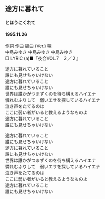## 途方に暮れて
#### とほうにくれて
#### 1995.11.26


作詞  作曲  編曲 (Ver.)   唄  
中島みゆき   中島みゆき       中島みゆき  
□ LYRIC (a)■『夜会VOL.7　２／２』  
  
途方に暮れていること  
誰にも見せちゃいけない  
途方に暮れていること  
誰にも見せちゃいけない  
世界は誰かがつまずくのを待ち構えるハイエナ  
憐れむふりして　弱いエサを探しているハイエナ  
泣き声をたてるのは  
ここに弱い者がいると教えるようなものよ  
途方に暮れていること  
誰にも見せちゃいけない  
  
途方に暮れていること  
誰にも見せちゃいけない  
途方に暮れていること  
誰にも見せちゃいけない  
世界は誰かがつまずくのを待ち構えるハイエナ  
憐れむふりして　弱いエサを探しているハイエナ  
泣き声をたてるのは  
ここに弱い者がいると教えるようなものよ  
途方に暮れていること  
誰にも見せちゃいけない  